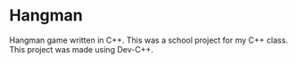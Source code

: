 # Hangman
Hangman game written in C++. This was a school project for my C++ class.
This project was made using Dev-C++.
